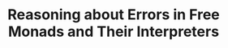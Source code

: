 ---
title: Reasoning about Errors in Free Monads and Their Interpreters
url: http://aaronlevin.ca/post/122079863187/reasoning-about-errors-in-free-monads-and-their
authors:
- Aaron Levin
type: article
tags:
- free monads
doHaskell-type: blog post
dohaskell-year: 2015
---